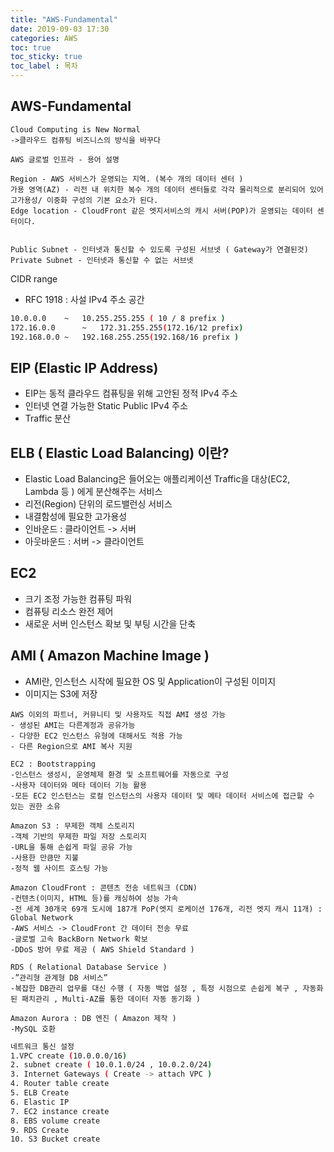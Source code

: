 ```yaml
---
title: "AWS-Fundamental" 
date: 2019-09-03 17:30 
categories: AWS
toc: true
toc_sticky: true
toc_label : 목차
---
```


## AWS-Fundamental

```class
Cloud Computing is New Normal
->클라우드 컴퓨팅 비즈니스의 방식을 바꾸다

AWS 글로벌 인프라 - 용어 설명

Region - AWS 서비스가 운영되는 지역. (복수 개의 데이터 센터 )
가용 영역(AZ) - 리전 내 위치한 복수 개의 데이터 센터들로 각각 물리적으로 분리되어 있어 
고가용성/ 이중화 구성의 기본 요소가 된다.
Edge location - CloudFront 같은 엣지서비스의 캐시 서버(POP)가 운영되는 데이터 센터이다.


Public Subnet - 인터넷과 통신할 수 있도록 구성된 서브넷 ( Gateway가 연결된것) 
Private Subnet - 인터넷과 통신할 수 없는 서브넷
```

CIDR range
- RFC 1918 : 사설 IPv4 주소 공간
```bash
10.0.0.0 	~ 	10.255.255.255 ( 10 / 8 prefix )
172.16.0.0  	~	172.31.255.255(172.16/12 prefix)
192.168.0.0	~	192.168.255.255(192.168/16 prefix )
```

## EIP (Elastic IP Address)
- EIP는 동적 클라우드 컴퓨팅을 위해 고안된 정적 IPv4 주소
- 인터넷 연결 가능한 Static Public IPv4 주소 
- Traffic 분산

## ELB ( Elastic Load Balancing) 이란?
- Elastic Load Balancing은 들어오는 애플리케이션 Traffic을 대상(EC2, Lambda 등 ) 에게 분산해주는 서비스
- 리전(Region) 단위의 로드밸런싱 서비스
- 내결함성에 필요한 고가용성 
- 인바운드 : 클라이언트 -> 서버
- 아웃바운드 : 서버 -> 클라이언트

## EC2 
- 크기 조정 가능한 컴퓨팅 파워
- 컴퓨팅 리소스 완전 제어
- 새로운 서버 인스턴스 확보 및 부팅 시간을 단축





## AMI ( Amazon Machine Image )
- AMI란, 인스턴스 시작에 필요한 OS 및 Application이 구성된 이미지 
- 이미지는 S3에 저장
```class
AWS 이외의 파트너, 커뮤니티 및 사용자도 직접 AMI 생성 가능
- 생성된 AMI는 다른계정과 공유가능
- 다양한 EC2 인스턴스 유형에 대해서도 적용 가능
- 다른 Region으로 AMI 복사 지원
```

```class
EC2 : Bootstrapping
-인스턴스 생성시, 운영체제 환경 및 소프트웨어를 자동으로 구성
-사용자 데이터와 메타 데이터 기능 활용
-모든 EC2 인스턴스는 로컬 인스턴스의 사용자 데이터 및 메타 데이터 서비스에 접근할 수 있는 권한 소유

Amazon S3 : 무제한 객체 스토리지
-객체 기반의 무제한 파일 저장 스토리지
-URL을 통해 손쉽게 파일 공유 가능
-사용한 만큼만 지불
-정적 웹 사이트 호스팅 가능

Amazon CloudFront : 콘텐츠 전송 네트워크 (CDN)
-컨텐츠(이미지, HTML 등)를 캐싱하여 성능 가속
-전 세계 30개국 69개 도시에 187개 PoP(엣지 로케이션 176개, 리전 엣지 캐시 11개) : Global Network
-AWS 서비스 -> CloudFront 간 데이터 전송 무료
-글로벌 고속 BackBorn Network 확보
-DDoS 방어 무료 제공 ( AWS Shield Standard )

RDS ( Relational Database Service )
-”관리형 관계형 DB 서비스”
-복잡한 DB관리 업무를 대신 수행 ( 자동 백업 설정 , 특정 시점으로 손쉽게 복구 , 자동화 된 패치관리 , Multi-AZ를 통한 데이터 자동 동기화 )

Amazon Aurora : DB 엔진 ( Amazon 제작 )
-MySQL 호환
```

```bash
네트워크 통신 설정
1.VPC create (10.0.0.0/16)
2. subnet create ( 10.0.1.0/24 , 10.0.2.0/24)
3. Internet Gateways ( Create -> attach VPC ) 
4. Router table create 
5. ELB Create
6. Elastic IP 
7. EC2 instance create
8. EBS volume create
9. RDS Create
10. S3 Bucket create 
```



